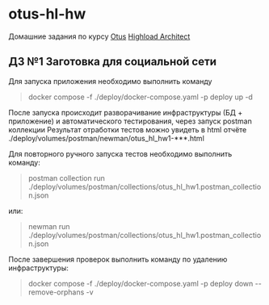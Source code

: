 # otus-hl-hw

Домашние задания по курсу [Otus](https://otus.ru) [Highload Architect](https://otus.ru/lessons/highloadarchitect/)

## ДЗ №1 Заготовка для социальной сети

Для запуска приложения необходимо выполнить команду

> docker compose -f ./deploy/docker-compose.yaml -p deploy up -d

После запуска происходит разворачивание инфраструктуры (БД + приложение) и автоматического тестирования, через запуск postman коллекции
Результат отработки тестов можно увидеть в html отчёте ./deploy/volumes/postman/newman/otus_hl_hw1-***.html

Для повторного ручного запуска тестов необходимо выполнить команду:
> postman collection run ./deploy/volumes/postman/collections/otus_hl_hw1.postman_collection.json

или:
> newman run ./deploy/volumes/postman/collections/otus_hl_hw1.postman_collection.json

После завершения проверок выполнить команду по удалению инфраструктуры:
> docker compose -f ./deploy/docker-compose.yaml -p deploy down --remove-orphans -v